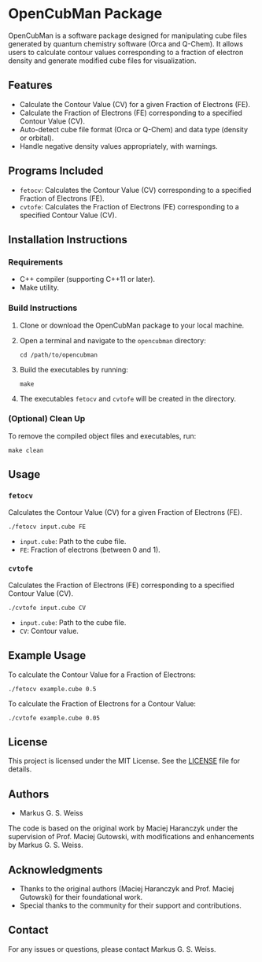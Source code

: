 # OpenCubMan Package

OpenCubMan is a software package designed for manipulating cube files generated by quantum chemistry software (Orca and Q-Chem). It allows users to calculate contour values corresponding to a fraction of electron density and generate modified cube files for visualization.

## Features

- Calculate the Contour Value (CV) for a given Fraction of Electrons (FE).
- Calculate the Fraction of Electrons (FE) corresponding to a specified Contour Value (CV).
- Auto-detect cube file format (Orca or Q-Chem) and data type (density or orbital).
- Handle negative density values appropriately, with warnings.

## Programs Included

- `fetocv`: Calculates the Contour Value (CV) corresponding to a specified Fraction of Electrons (FE).
- `cvtofe`: Calculates the Fraction of Electrons (FE) corresponding to a specified Contour Value (CV).

## Installation Instructions

### Requirements

- C++ compiler (supporting C++11 or later).
- Make utility.

### Build Instructions

1. Clone or download the OpenCubMan package to your local machine.

2. Open a terminal and navigate to the `opencubman` directory:

   ```
   cd /path/to/opencubman
   ```

3. Build the executables by running:

   ```
   make
   ```

4. The executables `fetocv` and `cvtofe` will be created in the directory.

### (Optional) Clean Up

To remove the compiled object files and executables, run:

```
make clean
```

## Usage

### `fetocv`

Calculates the Contour Value (CV) for a given Fraction of Electrons (FE).

```
./fetocv input.cube FE
```

- `input.cube`: Path to the cube file.
- `FE`: Fraction of electrons (between 0 and 1).

### `cvtofe`

Calculates the Fraction of Electrons (FE) corresponding to a specified Contour Value (CV).

```
./cvtofe input.cube CV
```

- `input.cube`: Path to the cube file.
- `CV`: Contour value.

## Example Usage

To calculate the Contour Value for a Fraction of Electrons:

```
./fetocv example.cube 0.5
```

To calculate the Fraction of Electrons for a Contour Value:

```
./cvtofe example.cube 0.05
```

## License

This project is licensed under the MIT License. See the [LICENSE](LICENSE) file for details.

## Authors

- Markus G. S. Weiss

The code is based on the original work by Maciej Haranczyk under the supervision of Prof. Maciej Gutowski, with modifications and enhancements by Markus G. S. Weiss.

## Acknowledgments

- Thanks to the original authors (Maciej Haranczyk and Prof. Maciej Gutowski) for their foundational work.
- Special thanks to the community for their support and contributions.

## Contact

For any issues or questions, please contact Markus G. S. Weiss.

